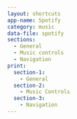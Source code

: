 ```yaml
---
layout: shortcuts
app-name: Spotify
category: music
data-file: spotify
sections:
  - General
  - Music controls
  - Navigation
print:
  section-1:
    - General
  section-2:
    - Music Controls
  section-3:
    - Navigation
---
```

